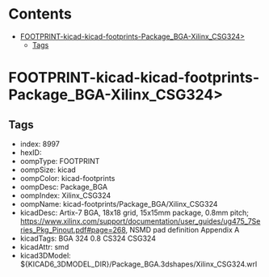 



Contents
========

* [FOOTPRINT-kicad-kicad-footprints-Package_BGA-Xilinx_CSG324>](#footprint-kicad-kicad-footprints-package_bga-xilinx_csg324)
	* [Tags](#tags)

# FOOTPRINT-kicad-kicad-footprints-Package_BGA-Xilinx_CSG324>

## Tags

- index: 8997
- hexID: 
- oompType: FOOTPRINT
- oompSize: kicad
- oompColor: kicad-footprints
- oompDesc: Package_BGA
- oompIndex: Xilinx_CSG324
- oompName: kicad-footprints/Package_BGA/Xilinx_CSG324
- kicadDesc: Artix-7 BGA, 18x18 grid, 15x15mm package, 0.8mm pitch; https://www.xilinx.com/support/documentation/user_guides/ug475_7Series_Pkg_Pinout.pdf#page=268, NSMD pad definition Appendix A
- kicadTags: BGA 324 0.8 CS324 CSG324
- kicadAttr: smd
- kicad3DModel: ${KICAD6_3DMODEL_DIR}/Package_BGA.3dshapes/Xilinx_CSG324.wrl
